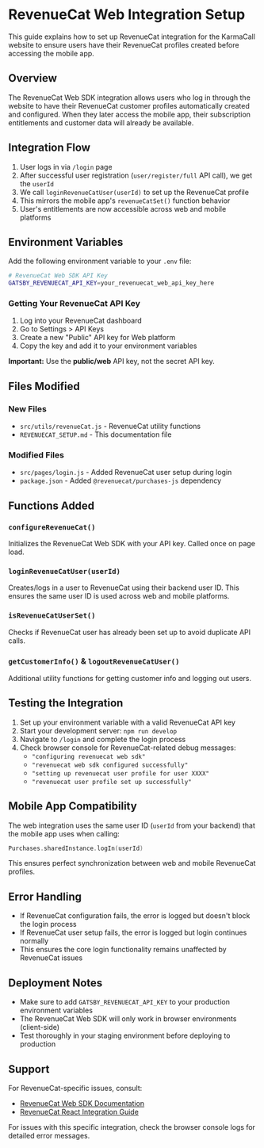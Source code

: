 # RevenueCat Web Integration Setup

This guide explains how to set up RevenueCat integration for the KarmaCall website to ensure users have their RevenueCat profiles created before accessing the mobile app.

## Overview

The RevenueCat Web SDK integration allows users who log in through the website to have their RevenueCat customer profiles automatically created and configured. When they later access the mobile app, their subscription entitlements and customer data will already be available.

## Integration Flow

1. User logs in via `/login` page
2. After successful user registration (`user/register/full` API call), we get the `userId`
3. We call `loginRevenueCatUser(userId)` to set up the RevenueCat profile
4. This mirrors the mobile app's `revenueCatSet()` function behavior
5. User's entitlements are now accessible across web and mobile platforms

## Environment Variables

Add the following environment variable to your `.env` file:

```bash
# RevenueCat Web SDK API Key
GATSBY_REVENUECAT_API_KEY=your_revenuecat_web_api_key_here
```

### Getting Your RevenueCat API Key

1. Log into your RevenueCat dashboard
2. Go to Settings > API Keys
3. Create a new "Public" API key for Web platform
4. Copy the key and add it to your environment variables

**Important:** Use the **public/web** API key, not the secret API key.

## Files Modified

### New Files

- `src/utils/revenueCat.js` - RevenueCat utility functions
- `REVENUECAT_SETUP.md` - This documentation file

### Modified Files

- `src/pages/login.js` - Added RevenueCat user setup during login
- `package.json` - Added `@revenuecat/purchases-js` dependency

## Functions Added

### `configureRevenueCat()`

Initializes the RevenueCat Web SDK with your API key. Called once on page load.

### `loginRevenueCatUser(userId)`

Creates/logs in a user to RevenueCat using their backend user ID. This ensures the same user ID is used across web and mobile platforms.

### `isRevenueCatUserSet()`

Checks if RevenueCat user has already been set up to avoid duplicate API calls.

### `getCustomerInfo()` & `logoutRevenueCatUser()`

Additional utility functions for getting customer info and logging out users.

## Testing the Integration

1. Set up your environment variable with a valid RevenueCat API key
2. Start your development server: `npm run develop`
3. Navigate to `/login` and complete the login process
4. Check browser console for RevenueCat-related debug messages:
   - `"configuring revenuecat web sdk"`
   - `"revenuecat web sdk configured successfully"`
   - `"setting up revenuecat user profile for user XXXX"`
   - `"revenuecat user profile set up successfully"`

## Mobile App Compatibility

The web integration uses the same user ID (`userId` from your backend) that the mobile app uses when calling:

```kotlin
Purchases.sharedInstance.logIn(userId)
```

This ensures perfect synchronization between web and mobile RevenueCat profiles.

## Error Handling

- If RevenueCat configuration fails, the error is logged but doesn't block the login process
- If RevenueCat user setup fails, the error is logged but login continues normally
- This ensures the core login functionality remains unaffected by RevenueCat issues

## Deployment Notes

- Make sure to add `GATSBY_REVENUECAT_API_KEY` to your production environment variables
- The RevenueCat Web SDK will only work in browser environments (client-side)
- Test thoroughly in your staging environment before deploying to production

## Support

For RevenueCat-specific issues, consult:

- [RevenueCat Web SDK Documentation](https://docs.revenuecat.com/docs/web)
- [RevenueCat React Integration Guide](https://docs.revenuecat.com/docs/react)

For issues with this specific integration, check the browser console logs for detailed error messages.

